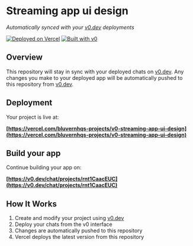 # Streaming app ui design

*Automatically synced with your [v0.dev](https://v0.dev) deployments*

[![Deployed on Vercel](https://img.shields.io/badge/Deployed%20on-Vercel-black?style=for-the-badge&logo=vercel)](https://vercel.com/bluvernhqs-projects/v0-streaming-app-ui-design)
[![Built with v0](https://img.shields.io/badge/Built%20with-v0.dev-black?style=for-the-badge)](https://v0.dev/chat/projects/rnt1CaacEUC)

## Overview

This repository will stay in sync with your deployed chats on [v0.dev](https://v0.dev).
Any changes you make to your deployed app will be automatically pushed to this repository from [v0.dev](https://v0.dev).

## Deployment

Your project is live at:

**[https://vercel.com/bluvernhqs-projects/v0-streaming-app-ui-design](https://vercel.com/bluvernhqs-projects/v0-streaming-app-ui-design)**

## Build your app

Continue building your app on:

**[https://v0.dev/chat/projects/rnt1CaacEUC](https://v0.dev/chat/projects/rnt1CaacEUC)**

## How It Works

1. Create and modify your project using [v0.dev](https://v0.dev)
2. Deploy your chats from the v0 interface
3. Changes are automatically pushed to this repository
4. Vercel deploys the latest version from this repository